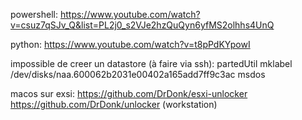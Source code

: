 powershell:
https://www.youtube.com/watch?v=csuz7qSJv_Q&list=PL2j0_s2VJe2hzQuQyn6yfMS2olhhs4UnQ

python:
https://www.youtube.com/watch?v=t8pPdKYpowI

impossible de creer un datastore (à faire via ssh):
partedUtil mklabel /dev/disks/naa.600062b2031e00402a165add7ff9c3ac msdos

macos sur exsi:
https://github.com/DrDonk/esxi-unlocker
https://github.com/DrDonk/unlocker (workstation)
